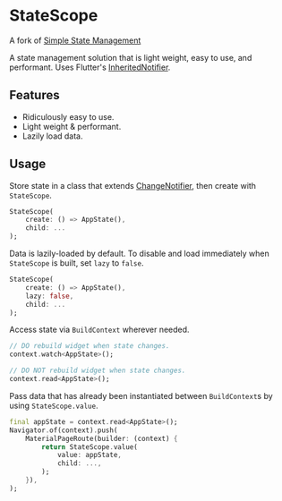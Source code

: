 # StateScope

A fork of [Simple State Management](https://github.com/theLee3/simple_state_management)

A state management solution that is light weight, easy to use, and performant. Uses Flutter's [InheritedNotifier](https://api.flutter.dev/flutter/widgets/InheritedNotifier-class.html).

## Features

- Ridiculously easy to use.
- Light weight & performant.
- Lazily load data.

## Usage

Store state in a class that extends [ChangeNotifier](https://api.flutter.dev/flutter/foundation/ChangeNotifier-class.html), then create with `StateScope`.

```dart
StateScope(
    create: () => AppState(),
    child: ...
);
```

Data is lazily-loaded by default. To disable and load immediately when `StateScope` is built, set `lazy` to `false`.

```dart
StateScope(
    create: () => AppState(),
    lazy: false,
    child: ...
);
```

Access state via `BuildContext` wherever needed.

```dart
// DO rebuild widget when state changes.
context.watch<AppState>();

// DO NOT rebuild widget when state changes.
context.read<AppState>();
```

Pass data that has already been instantiated between `BuildContext`s by using `StateScope.value`.

```dart
final appState = context.read<AppState>();
Navigator.of(context).push(
    MaterialPageRoute(builder: (context) {
        return StateScope.value(
            value: appState,
            child: ...,
        );
    }),
);
```
